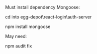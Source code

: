 Must install dependency Mongoose: 

cd into egg-depot\react-login\auth-server

npm install mongoose

May need:

npm audit fix
